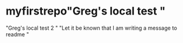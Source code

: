 # myfirstrepo"Greg's local test " 
"Greg's local test 2 " 
"Let it be known that I am writing a message to readme " 
